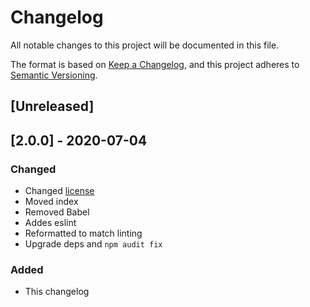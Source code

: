 # Changelog

All notable changes to this project will be documented in this file.

The format is based on [Keep a Changelog](https://keepachangelog.com/en/1.0.0/),
and this project adheres to [Semantic Versioning](https://semver.org/spec/v2.0.0.html).

## [Unreleased]
  
## [2.0.0] - 2020-07-04

### Changed

- Changed [license](LICENSE.md)
- Moved index
- Removed Babel
- Addes eslint
- Reformatted to match linting
- Upgrade deps and `npm audit fix`

### Added

- This changelog
